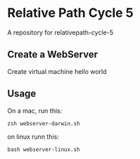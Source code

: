 # Relative Path Cycle 5

A repository for relativepath-cycle-5

## Create a WebServer

Create virtual machine hello world


## Usage

On a mac, run this:

`zsh webserver-darwin.sh`

on linux runn this:

`bash webserver-linux.sh`

